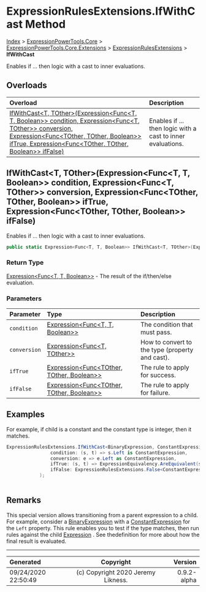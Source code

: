 ﻿# ExpressionRulesExtensions.IfWithCast Method

[Index](../index.md) > [ExpressionPowerTools.Core](ExpressionPowerTools.Core.a.md) > [ExpressionPowerTools.Core.Extensions](ExpressionPowerTools.Core.Extensions.n.md) > [ExpressionRulesExtensions](ExpressionPowerTools.Core.Extensions.ExpressionRulesExtensions.cs.md) > **IfWithCast**

Enables if ... then logic with a cast to inner evaluations.

## Overloads

| Overload | Description |
| :-- | :-- |
| [IfWithCast&lt;T, TOther>(Expression&lt;Func&lt;T, T, Boolean>> condition, Expression&lt;Func&lt;T, TOther>> conversion, Expression&lt;Func&lt;TOther, TOther, Boolean>> ifTrue, Expression&lt;Func&lt;TOther, TOther, Boolean>> ifFalse)](#ifwithcastt-totherexpressionfunct-t-boolean-condition-expressionfunct-tother-conversion-expressionfunctother-tother-boolean-iftrue-expressionfunctother-tother-boolean-iffalse) | Enables if ... then logic with a cast to inner evaluations. |
## IfWithCast&lt;T, TOther>(Expression&lt;Func&lt;T, T, Boolean>> condition, Expression&lt;Func&lt;T, TOther>> conversion, Expression&lt;Func&lt;TOther, TOther, Boolean>> ifTrue, Expression&lt;Func&lt;TOther, TOther, Boolean>> ifFalse)

Enables if ... then logic with a cast to inner evaluations.

```csharp
public static Expression<Func<T, T, Boolean>> IfWithCast<T, TOther>(Expression<Func<T, T, Boolean>> condition, Expression<Func<T, TOther>> conversion, Expression<Func<TOther, TOther, Boolean>> ifTrue, Expression<Func<TOther, TOther, Boolean>> ifFalse)
```

### Return Type

 [Expression&lt;Func&lt;T, T, Boolean>>](https://docs.microsoft.com/dotnet/api/system.linq.expressions.expression-1)  - The result of the if/then/else evaluation.

### Parameters

| Parameter | Type | Description |
| :-- | :-- | :-- |
| `condition` | [Expression&lt;Func&lt;T, T, Boolean>>](https://docs.microsoft.com/dotnet/api/system.linq.expressions.expression-1) | The condition that must pass. |
| `conversion` | [Expression&lt;Func&lt;T, TOther>>](https://docs.microsoft.com/dotnet/api/system.linq.expressions.expression-1) | How to convert to the type (property and cast). |
| `ifTrue` | [Expression&lt;Func&lt;TOther, TOther, Boolean>>](https://docs.microsoft.com/dotnet/api/system.linq.expressions.expression-1) | The rule to apply for success. |
| `ifFalse` | [Expression&lt;Func&lt;TOther, TOther, Boolean>>](https://docs.microsoft.com/dotnet/api/system.linq.expressions.expression-1) | The rule to apply for failure. |


## Examples

For example, if child is a constant and the constant type is integer, then it matches.

```csharp
ExpressionRulesExtensions.IfWithCast<BinaryExpression, ConstantExpression>(
                condition: (s, t) => s.Left is ConstantExpression,
                conversion: e => e.Left as ConstantExpression,
                ifTrue: (s, t) => ExpressionEquivalency.AreEquivalent(s, t), // runs as ConstantExpression
                ifFalse: ExpressionRulesExtensions.False<ConstantExpression>()).Compile();
            );
            
```

## Remarks

This special version allows transitioning from a parent expression to a child. For example,
            consider a [BinaryExpression](https://docs.microsoft.com/dotnet/api/system.linq.expressions.binaryexpression) with a [ConstantExpression](https://docs.microsoft.com/dotnet/api/system.linq.expressions.constantexpression) for the `Left` property. This rule enables you to test if the type matches, then run rules
            against the child [Expression](https://docs.microsoft.com/dotnet/api/system.linq.expressions.expression) . See thedefinition for more about how the final result is evaluated.


---

| Generated | Copyright | Version |
| :-- | :-: | --: |
| 09/24/2020 22:50:49 | (c) Copyright 2020 Jeremy Likness. | 0.9.2-alpha |
